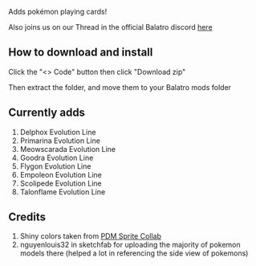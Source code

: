 Adds pokémon playing cards!

Also joins us on our Thread in the official Balatro discord [here](https://discord.com/channels/1116389027176787968/1326197297553342505)

## How to download and install

Click the "<> Code" button then click "Download zip" 

Then extract the folder, and move them to your Balatro mods folder

## Currently adds

1. Delphox Evolution Line
2. Primarina Evolution Line
3. Meowscarada Evolution Line
4. Goodra Evolution Line
5. Flygon Evolution Line
6. Empoleon Evolution Line
7. Scolipede Evolution Line
8. Talonflame Evolution Line

## Credits

1. Shiny colors taken from [PDM Sprite Collab](https://sprites.pmdcollab.org/#/)
2. nguyenlouis32 in sketchfab for uploading the majority of pokemon models there (helped a lot in referencing the side view of pokemons)
